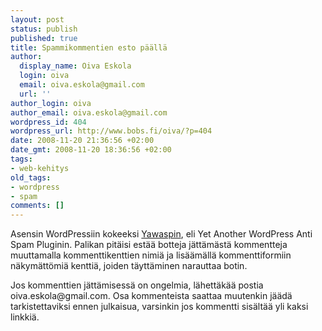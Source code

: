 ```yaml
---
layout: post
status: publish
published: true
title: Spammikommentien esto päällä
author:
  display_name: Oiva Eskola
  login: oiva
  email: oiva.eskola@gmail.com
  url: ''
author_login: oiva
author_email: oiva.eskola@gmail.com
wordpress_id: 404
wordpress_url: http://www.bobs.fi/oiva/?p=404
date: 2008-11-20 21:36:56 +02:00
date_gmt: 2008-11-20 18:36:56 +02:00
tags:
- web-kehitys
old_tags:
- wordpress
- spam
comments: []
---
```

<p>Asensin WordPressiin kokeeksi <a title="Yet Another WordPress Anti Spam Plugin" href="http://www.svenkubiak.de/yawasp-en/" mce_href="http://www.svenkubiak.de/yawasp-en/">Yawaspin</a>, eli Yet Another WordPress Anti Spam Pluginin. Palikan pitäisi estää botteja jättämästä kommentteja muuttamalla kommenttikenttien nimiä ja lisäämällä kommenttiformiin näkymättömiä kenttiä, joiden täyttäminen narauttaa botin.</p>
<p>Jos kommenttien jättämisessä on ongelmia, lähettäkää postia oiva.eskola@gmail.com. Osa kommenteista saattaa muutenkin jäädä tarkistettaviksi ennen julkaisua, varsinkin jos kommentti sisältää yli kaksi linkkiä.</p>
